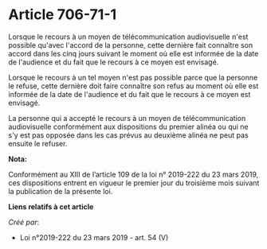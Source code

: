 # Article 706-71-1

Lorsque le recours à un moyen de télécommunication audiovisuelle n'est possible qu'avec l'accord de la personne, cette
dernière fait connaître son accord dans les cinq jours suivant le moment où elle est informée de la date de l'audience et du
fait que le recours à ce moyen est envisagé.

Lorsque le recours à un tel moyen n'est pas possible parce que la personne le refuse, cette dernière doit faire connaître son
refus au moment où elle est informée de la date de l'audience et du fait que le recours à ce moyen est envisagé.

La personne qui a accepté le recours à un moyen de télécommunication audiovisuelle conformément aux dispositions du premier
alinéa ou qui ne s'y est pas opposée dans les cas prévus au deuxième alinéa ne peut pas ensuite le refuser.

**Nota:**

Conformément au XIII de l’article 109 de la loi n° 2019-222 du 23 mars 2019, ces dispositions entrent en vigueur le premier
jour du troisième mois suivant la publication de la présente loi.

**Liens relatifs à cet article**

_Créé par_:

  - Loi n°2019-222 du 23 mars 2019 - art. 54 (V)
